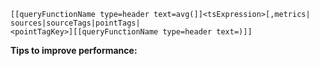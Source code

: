 ```
[[queryFunctionName type=header text=avg(]]<tsExpression>[,metrics|
sources|sourceTags|pointTags|
<pointTagKey>][[queryFunctionName type=header text=)]]
```

**Tips to improve performance:**


